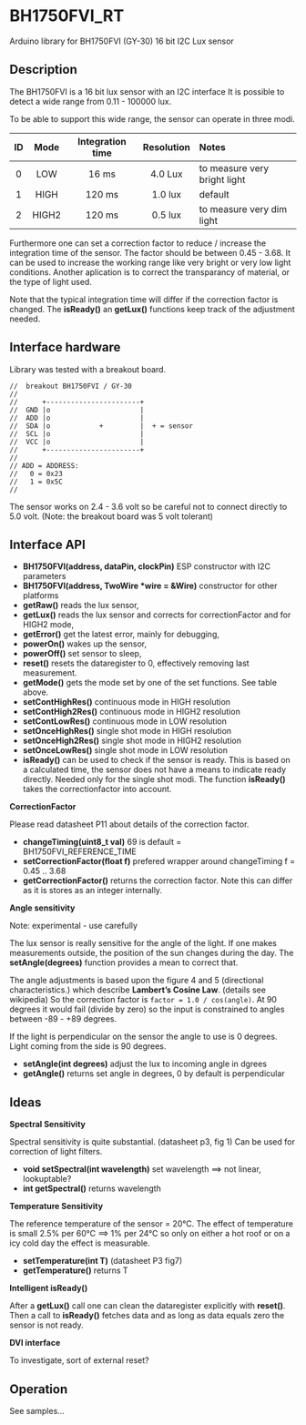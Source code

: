 # BH1750FVI_RT

Arduino library for BH1750FVI (GY-30) 16 bit I2C Lux sensor

## Description

The BH1750FVI is a 16 bit lux sensor with an I2C interface
It is possible to detect a wide range from 0.11 - 100000 lux.

To be able to support this wide range, the sensor can operate in three modi.

| ID | Mode | Integration time | Resolution | Notes |
|:----:|:----:|:----:|:----:|:----|
| 0 | LOW | 16 ms | 4.0 Lux | to measure very bright light |
| 1 | HIGH | 120 ms | 1.0 lux | default |
| 2 | HIGH2 | 120 ms | 0.5 lux | to measure very dim light |

Furthermore one can set a correction factor to reduce / increase the
integration time of the sensor.
The factor should be between 0.45 - 3.68.
It can be used to increase the working range like very bright or very low light conditions.
Another aplication is to correct the transparancy of material, or the type of light used.

Note that the typical integration time will differ if the correction factor is changed.
The **isReady()** an **getLux()** functions keep track of the adjustment needed.

## Interface hardware

Library was tested with a breakout board.

```
//  breakout BH1750FVI / GY-30
//
//      +-----------------------+
//  GND |o                      |
//  ADD |o                      |
//  SDA |o            +         |  + = sensor
//  SCL |o                      |
//  VCC |o                      |
//      +-----------------------+
//
// ADD = ADDRESS:
//   0 = 0x23
//   1 = 0x5C
//
```
The sensor works on 2.4 - 3.6 volt so be careful not to connect directly to 5.0 volt.
(Note: the breakout board was 5 volt tolerant)

## Interface API

- **BH1750FVI(address, dataPin, clockPin)**  ESP constructor with I2C parameters
- **BH1750FVI(address, TwoWire \*wire = &Wire)** constructor for other platforms
- **getRaw()** reads the lux sensor,
- **getLux()** reads the lux sensor and corrects for correctionFactor and for HIGH2 mode,
- **getError()** get the latest error, mainly for debugging,
- **powerOn()** wakes up the sensor,
- **powerOff()** set sensor to sleep,
- **reset()** resets the dataregister to 0, effectively removing last measurement.
- **getMode()** gets the mode set by one of the set functions. See table above.
- **setContHighRes()** continuous mode in HIGH resolution
- **setContHigh2Res()** continuous mode in HIGH2 resolution
- **setContLowRes()** continuous mode in LOW resolution
- **setOnceHighRes()** single shot mode in HIGH resolution
- **setOnceHigh2Res()** single shot mode in HIGH2 resolution
- **setOnceLowRes()** single shot mode in LOW resolution
- **isReady()** can be used to check if the sensor is ready.
This is based on a calculated time, the sensor does not have a means to indicate ready directly.
Needed only for the single shot modi.
The function **isReady()** takes the correctionfactor into account.

**CorrectionFactor**

Please read datasheet P11 about details of the correction factor.
- **changeTiming(uint8_t val)** 69 is default = BH1750FVI_REFERENCE_TIME
- **setCorrectionFactor(float f)** prefered wrapper around changeTiming f = 0.45 .. 3.68
- **getCorrectionFactor()** returns the correction factor.
Note this can differ as it is stores as an integer internally.

**Angle sensitivity**

Note: experimental - use carefully

The lux sensor is really sensitive for the angle of the light.
If one makes measurements outside, the position of the sun changes
during the day. The **setAngle(degrees)** function provides a mean to correct that.

The angle adjustments is based upon the figure 4 and 5 (directional characteristics.)
which describe **Lambert’s Cosine Law**. (details see  wikipedia)
So the correction factor is ```factor = 1.0 / cos(angle)```.
At 90 degrees it would fail (divide by zero) so the input is constrained
to angles between -89 - +89 degrees.

If the light is perpendicular on the sensor the angle to use is 0 degrees.
Light coming from the side is 90 degrees.

- **setAngle(int degrees)** adjust the lux to incoming angle in dgrees
- **getAngle()** returns set angle in degrees, 0 by default is perpendicular


## Ideas

**Spectral Sensitivity**

Spectral sensitivity is quite substantial. (datasheet p3, fig 1)
Can be used for correction of light filters.
- **void setSpectral(int wavelength)** set wavelength ==> not linear, lookuptable?
- **int getSpectral()** returns wavelength

**Temperature Sensitivity**

The reference temperature of the sensor = 20°C.
The effect of temperature is small 2.5% per 60°C ==> 1% per 24°C
so only on either a hot roof or on a icy cold day the effect is measurable.
- **setTemperature(int T)** (datasheet P3 fig7)
- **getTemperature()** returns T

**Intelligent isReady()**

After a **getLux()** call one can clean the dataregister explicitly with
**reset()**. Then a call to **isReady()** fetches data and as long as
data equals zero the sensor is not ready.

**DVI interface**

To investigate, sort of external reset?


## Operation

See samples...
